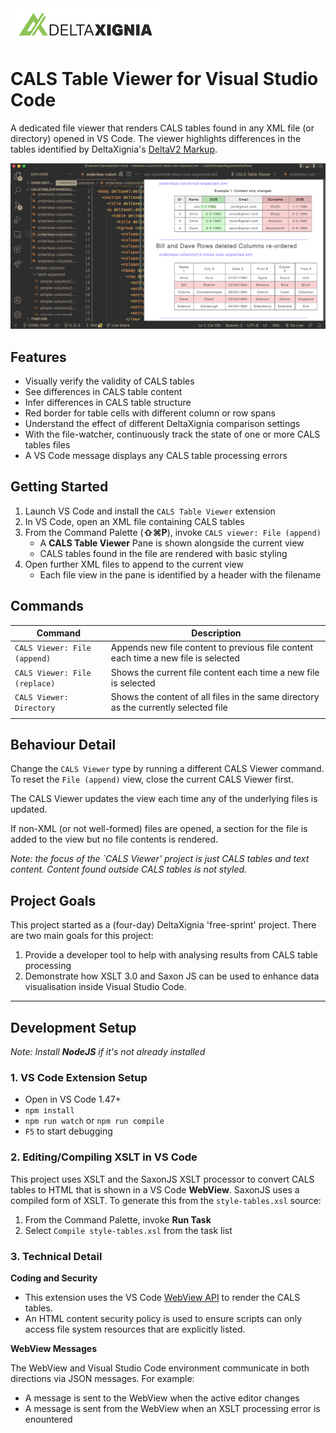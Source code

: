 <img src="deltaxigniaLogoSmall.png">

# CALS Table Viewer for Visual Studio Code #

A dedicated file viewer that renders CALS tables found in any XML file (or directory) opened in VS Code. 
The viewer highlights differences in the tables identified by DeltaXignia's [DeltaV2 Markup](https://docs.deltaxml.com/support-and-documentation/2022-03-08/(2022-03-08)-Two-and-Three-Document-DeltaV2-Format.2887811091.html).

![Screenshot](resources/images/viewer-main.png)


## Features
- Visually verify the validity of CALS tables
- See differences in CALS table content
- Infer differences in CALS table structure
- Red border for table cells with different column or row spans
- Understand the effect of different DeltaXignia comparison settings
- With the file-watcher, continuously track the state of one or more CALS tables files
- A VS Code message displays any CALS table processing errors

## Getting Started
1. Launch VS Code and install the `CALS Table Viewer` extension
2. In VS Code, open an XML file containing CALS tables
3. From the Command Palette (**⇧⌘P**), invoke `CALS viewer: File (append)`
	- A **CALS Table Viewer** Pane is shown alongside the current view
	- CALS tables found in the file are rendered with basic styling
4. Open further XML files to append to the current view
	- Each file view in the pane is identified by a header with the filename

## Commands

| Command  | Description |
| ------- | ------- |
| `CALS Viewer: File (append)` | Appends new file content to previous file content each time a new file is selected |
| `CALS Viewer: File (replace)` | Shows the current file content each time a new file is selected |
| `CALS Viewer: Directory` | Shows the content of all files in the same directory as the currently selected file |
|||

## Behaviour Detail

Change the `CALS Viewer` type by running a different CALS Viewer command. To reset the `File (append)` view, close the current CALS Viewer first.

The CALS Viewer updates the view each time any of the underlying files is updated.

If non-XML (or not well-formed) files are opened, a section for the file is added to the view but no file contents is rendered.

*Note: the focus of the `CALS Viewer' project is just CALS tables and text content. Content found outside CALS tables is not styled.*

## Project Goals

This project started as a (four-day) DeltaXignia 'free-sprint' project. There are two main goals for this project:

1. Provide a developer tool to help with analysing results from CALS table processing
2. Demonstrate how XSLT 3.0 and Saxon JS can be used to enhance data visualisation inside Visual Studio Code.

---
## Development Setup

*Note: Install **NodeJS** if it's not already installed*

### 1. VS Code Extension Setup

- Open in VS Code 1.47+
- `npm install`
- `npm run watch` or `npm run compile`
- `F5` to start debugging

### 2. Editing/Compiling XSLT in VS Code

This project uses XSLT and the SaxonJS XSLT processor to convert CALS tables to HTML that is shown in a VS Code **WebView**.
SaxonJS uses a compiled form of XSLT. To generate this from the `style-tables.xsl` source:

1. From the Command Palette, invoke **Run Task**
2. Select `Compile style-tables.xsl` from the task list

### 3. Technical Detail

**Coding and Security**

- This extension uses the VS Code [WebView API](https://code.visualstudio.com/api/extension-guides/webview) to render the CALS tables.
- An HTML content security policy is used to ensure scripts can only access file system resources that are explicitly listed. 

**WebView Messages**

The WebView and Visual Studio Code environment communicate in both directions via JSON messages. For example:

- A message is sent to the WebView when the active editor changes
- A message is sent from the WebView when an XSLT processing error is enountered
